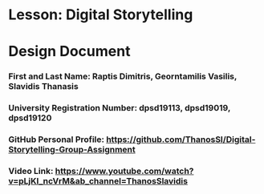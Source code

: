 # Lesson: Digital Storytelling
# Design Document

### First and Last Name: Raptis Dimitris, Georntamilis Vasilis, Slavidis Thanasis
### University Registration Number: dpsd19113, dpsd19019, dpsd19120
### GitHub Personal Profile: https://github.com/ThanosSl/Digital-Storytelling-Group-Assignment
### Video Link: https://www.youtube.com/watch?v=pLjKl_ncVrM&ab_channel=ThanosSlavidis
